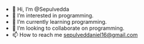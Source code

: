 - 👋 Hi, I’m @Sepulvedda
- 👀 I’m interested in programming.
- 🌱 I’m currently learning programming.
- 💞️ I’m looking to collaborate on programming.
- 📫 How to reach me sepulveddaniel16@gmail.com

<!---
Sepulvedda/Sepulvedda is a ✨ special ✨ repository because its `README.md` (this file) appears on your GitHub profile.
You can click the Preview link to take a look at your changes.
--->
